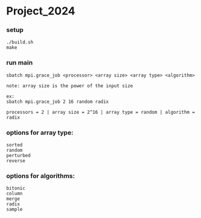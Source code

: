 # Project_2024

### setup

```
./build.sh
make
```

### run main

```
sbatch mpi.grace_job <processor> <array size> <array type> <algorithm>

note: array size is the power of the input size

ex:
sbatch mpi.grace_job 2 16 random radix

processors = 2 | array size = 2^16 | array type = random | algorithm = radix
```

### options for array type:

```
sorted
random
perturbed
reverse
```

### options for algorithms:

```
bitonic
column
merge
radix
sample
```

<!-- ### setup

```
./build.sh
make
```

### array type flags

```
0: sorted
1: reverse
2: 1% perturbed
3: random
```

### run radix sort

```
sbatch radix.grace_job 2^<array size> <array type> <processes>
sbatch radix.grace_job 10 3 2
```

### run grace tests

```
sbatch tests/generation-mpi.grace_job 20 2
sbatch tests/validation-mpi.grace_job 20 2
```

This repository contains the necessary materials for the project, including a template for the report -->
